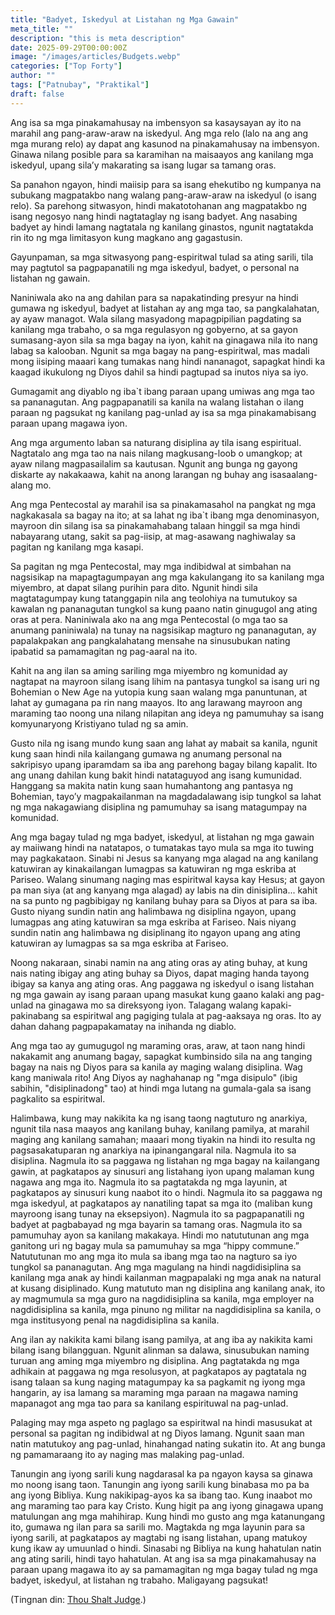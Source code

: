 ```yaml
---
title: "Badyet, Iskedyul at Listahan ng Mga Gawain"
meta_title: ""
description: "this is meta description"
date: 2025-09-29T00:00:00Z
image: "/images/articles/Budgets.webp"
categories: ["Top Forty"]
author: ""
tags: ["Patnubay", "Praktikal"]
draft: false
---
```

Ang isa sa mga pinakamahusay na imbensyon sa kasaysayan ay ito na marahil ang pang-araw-araw na iskedyul. Ang mga relo (lalo na ang ang mga murang relo) ay dapat ang kasunod na pinakamahusay na imbensyon. Ginawa nilang posible para sa karamihan na maisaayos ang kanilang mga iskedyul, upang sila’y makarating sa isang lugar sa tamang oras.  
  
Sa panahon ngayon, hindi maiisip para sa isang ehekutibo ng kumpanya na subukang magpatakbo nang walang pang-araw-araw na iskedyul (o isang relo). Sa parehong sitwasyon, hindi makatotohanan ang magpatakbo ng isang negosyo nang hindi nagtataglay ng isang badyet. Ang nasabing badyet ay hindi lamang nagtatala ng kanilang ginastos, ngunit nagtatakda rin ito ng mga limitasyon kung magkano ang gagastusin.  
  
Gayunpaman, sa mga sitwasyong pang-espiritwal tulad sa ating sarili, tila may pagtutol sa pagpapanatili ng mga iskedyul, badyet, o personal na listahan ng gawain.  
  
Naniniwala ako na ang dahilan para sa napakatinding presyur na hindi gumawa ng iskedyul, badyet at listahan ay ang mga tao, sa pangkalahatan, ay ayaw managot. Wala silang masyadong mapagpipilian pagdating sa kanilang mga trabaho, o sa mga regulasyon ng gobyerno, at sa gayon sumasang-ayon sila sa mga bagay na iyon, kahit na ginagawa nila ito nang labag sa kalooban. Ngunit sa mga bagay na pang-espiritwal, mas madali mong iisiping maaari kang tumakas nang hindi nananagot, sapagkat hindi ka kaagad ikukulong ng Diyos dahil sa hindi pagtupad sa inutos niya sa iyo.  
  
Gumagamit ang diyablo ng iba\`t ibang paraan upang umiwas ang mga tao sa pananagutan. Ang pagpapanatili sa kanila na walang listahan o ilang paraan ng pagsukat ng kanilang pag-unlad ay isa sa mga pinakamabisang paraan upang magawa iyon.  
  
Ang mga argumento laban sa naturang disiplina ay tila isang espiritual. Nagtatalo ang mga tao na nais nilang magkusang-loob o umangkop; at ayaw nilang magpasailalim sa kautusan. Ngunit ang bunga ng gayong diskarte ay nakakaawa, kahit na anong larangan ng buhay ang isasaalang-alang mo.  
  
Ang mga Pentecostal ay marahil isa sa pinakamasahol na pangkat ng mga nagkakasala sa bagay na ito; at sa lahat ng iba\`t ibang mga denominasyon, mayroon din silang isa sa pinakamahabang talaan hinggil sa mga hindi nabayarang utang, sakit sa pag-iisip, at mag-asawang naghiwalay sa pagitan ng kanilang mga kasapi.  
  
Sa pagitan ng mga Pentecostal, may mga indibidwal at simbahan na nagsisikap na mapagtagumpayan ang mga kakulangang ito sa kanilang mga miyembro, at dapat silang purihin para dito. Ngunit hindi sila magtatagumpay kung tatanggapin nila ang teolohiya na tumutukoy sa kawalan ng pananagutan tungkol sa kung paano natin ginugugol ang ating oras at pera. Naniniwala ako na ang mga Pentecostal (o mga tao sa anumang paniniwala) na tunay na nagsisikap magturo ng pananagutan, ay papalakpakan ang pangkalahatang mensahe na sinusubukan nating ipabatid sa pamamagitan ng pag-aaral na ito.  
  
Kahit na ang ilan sa aming sariling mga miyembro ng komunidad ay nagtapat na mayroon silang isang lihim na pantasya tungkol sa isang uri ng Bohemian o New Age na yutopia kung saan walang mga panuntunan, at lahat ay gumagana pa rin nang maayos. Ito ang larawang mayroon ang maraming tao noong una nilang nilapitan ang ideya ng pamumuhay sa isang komyunaryong Kristiyano tulad ng sa amin.  
  
Gusto nila ng isang mundo kung saan ang lahat ay mabait sa kanila, ngunit kung saan hindi nila kailangang gumawa ng anumang personal na sakripisyo upang iparamdam sa iba ang parehong bagay bilang kapalit. Ito ang unang dahilan kung bakit hindi natataguyod ang isang kumunidad. Hanggang sa makita natin kung saan humahantong ang pantasya ng Bohemian, tayo’y magpakailanman na magdadalawang isip tungkol sa lahat ng mga nakagawiang disiplina ng pamumuhay sa isang matagumpay na komunidad.  
  
Ang mga bagay tulad ng mga badyet, iskedyul, at listahan ng mga gawain ay maiiwang hindi na natatapos, o tumatakas tayo mula sa mga ito tuwing may pagkakataon. Sinabi ni Jesus sa kanyang mga alagad na ang kanilang katuwiran ay kinakailangan lumagpas sa katuwiran ng mga eskriba at Pariseo. Walang sinumang naging mas espiritwal kaysa kay Hesus; at gayon pa man siya (at ang kanyang mga alagad) ay labis na din dinisiplina... kahit na sa punto ng pagbibigay ng kanilang buhay para sa Diyos at para sa iba. Gusto niyang sundin natin ang halimbawa ng disiplina ngayon, upang lumagpas ang ating katuwiran sa mga eskriba at Fariseo. Nais niyang sundin natin ang halimbawa ng disiplinang ito ngayon upang ang ating katuwiran ay lumagpas sa sa mga eskriba at Fariseo.  
  
Noong nakaraan, sinabi namin na ang ating oras ay ating buhay, at kung nais nating ibigay ang ating buhay sa Diyos, dapat maging handa tayong ibigay sa kanya ang ating oras. Ang paggawa ng iskedyul o isang listahan ng mga gawain ay isang paraan upang masukat kung gaano kalaki ang pag-unlad na ginagawa mo sa direksyong iyon. Talagang walang kapaki-pakinabang sa espiritwal ang pagiging tulala at pag-aaksaya ng oras. Ito ay dahan dahang pagpapakamatay na inihanda ng diablo.  
  
Ang mga tao ay gumugugol ng maraming oras, araw, at taon nang hindi nakakamit ang anumang bagay, sapagkat kumbinsido sila na ang tanging bagay na nais ng Diyos para sa kanila ay maging walang disiplina. Wag kang maniwala rito! Ang Diyos ay naghahanap ng "mga disipulo" (ibig sabihin, "disiplinadong" tao) at hindi mga lutang na gumala-gala sa isang pagkalito sa espiritwal.  
  
Halimbawa, kung may nakikita ka ng isang taong nagtuturo ng anarkiya, ngunit tila nasa maayos ang kanilang buhay, kanilang pamilya, at marahil maging ang kanilang samahan; maaari mong tiyakin na hindi ito resulta ng pagsasakatuparan ng anarkiya na ipinangangaral nila. Nagmula ito sa disiplina. Nagmula ito sa paggawa ng listahan ng mga bagay na kailangang gawin, at pagkatapos ay sinusuri ang listahang iyon upang malaman kung nagawa ang mga ito. Nagmula ito sa pagtatakda ng mga layunin, at pagkatapos ay sinusuri kung naabot ito o hindi. Nagmula ito sa paggawa ng mga iskedyul, at pagkatapos ay nanatiling tapat sa mga ito (maliban kung mayroong isang tunay na eksepsiyon). Nagmula ito sa pagpapanatili ng badyet at pagbabayad ng mga bayarin sa tamang oras. Nagmula ito sa pamumuhay ayon sa kanilang makakaya. Hindi mo natututunan ang mga ganitong uri ng bagay mula sa pamumuhay sa mga “hippy commune.” Natututunan mo ang mga ito mula sa ibang mga tao na nagturo sa iyo tungkol sa pananagutan. Ang mga magulang na hindi nagdidisiplina sa kanilang mga anak ay hindi kailanman magpapalaki ng mga anak na natural at kusang disiplinado. Kung matututo man ng disiplina ang kanilang anak, ito ay magmumula sa mga guro na nagdidisiplina sa kanila, mga employer na nagdidisiplina sa kanila, mga pinuno ng militar na nagdidisiplina sa kanila, o mga institusyong penal na nagdidisiplina sa kanila.  
  
Ang ilan ay nakikita kami bilang isang pamilya, at ang iba ay nakikita kami bilang isang bilangguan. Ngunit alinman sa dalawa, sinusubukan naming turuan ang aming mga miyembro ng disiplina. Ang pagtatakda ng mga adhikain at paggawa ng mga resolusyon, at pagkatapos ay pagtatala ng isang talaan sa kung naging matagumpay ka sa pagkamit ng iyong mga hangarin, ay isa lamang sa maraming mga paraan na magawa naming mapanagot ang mga tao para sa kanilang espirituwal na pag-unlad.  
  
Palaging may mga aspeto ng paglago sa espiritwal na hindi masusukat at personal sa pagitan ng indibidwal at ng Diyos lamang. Ngunit saan man natin matutukoy ang pag-unlad, hinahangad nating sukatin ito. At ang bunga ng pamamaraang ito ay naging mas malaking pag-unlad.  
  
Tanungin ang iyong sarili kung nagdarasal ka pa ngayon kaysa sa ginawa mo noong isang taon. Tanungin ang iyong sarili kung binabasa mo pa ba ang iyong Bibliya. Kung nakikipag-ayos ka sa ibang tao. Kung inaabot mo ang maraming tao para kay Cristo. Kung higit pa ang iyong ginagawa upang matulungan ang mga mahihirap. Kung hindi mo gusto ang mga katanungang ito, gumawa ng ilan para sa sarili mo. Magtakda ng mga layunin para sa iyong sarili, at pagkatapos ay magtabi ng isang listahan, upang matukoy kung ikaw ay umuunlad o hindi. Sinasabi ng Bibliya na kung hahatulan natin ang ating sarili, hindi tayo hahatulan. At ang isa sa mga pinakamahusay na paraan upang magawa ito ay sa pamamagitan ng mga bagay tulad ng mga badyet, iskedyul, at listahan ng trabaho. Maligayang pagsukat!  
  
(Tingnan din: [Thou Shalt Judge](https://www.jesuschristians.com/teachings/archived-articles/the-top-forty/88-thou-shalt-judge "Thou Shalt Judge").)